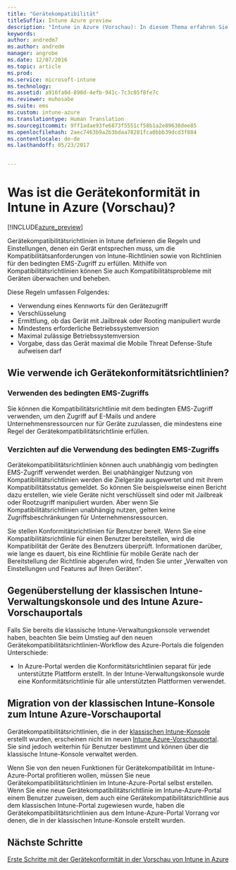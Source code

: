 ```yaml
---
title: "Gerätekompatibilität"
titleSuffix: Intune Azure preview
description: "Intune in Azure (Vorschau): In diesem Thema erfahren Sie etwas über die Gerätekonformität in Microsoft Intune."
keywords: 
author: andredm7
ms.author: andredm
manager: angrobe
ms.date: 12/07/2016
ms.topic: article
ms.prod: 
ms.service: microsoft-intune
ms.technology: 
ms.assetid: a916fa0d-890d-4efb-941c-7c3c05f8fe7c
ms.reviewer: muhosabe
ms.suite: ems
ms.custom: intune-azure
ms.translationtype: Human Translation
ms.sourcegitcommit: 9ff1adae93fe6873f5551cf58b1a2e89638dee85
ms.openlocfilehash: 2aec7463b9a2b3bdaa78281fca0bbb39dcd3f884
ms.contentlocale: de-de
ms.lasthandoff: 05/23/2017


---
```


# <a name="what-is-device-compliance-in-intune-azure-preview"></a>Was ist die Gerätekonformität in Intune in Azure (Vorschau)?

[!INCLUDE[azure_preview](./includes/azure_preview.md)]

Gerätekompatibilitätsrichtlinien in Intune definieren die Regeln und Einstellungen, denen ein Gerät entsprechen muss, um die Kompatibilitätsanforderungen von Intune-Richtlinien sowie von Richtlinien für den bedingten EMS-Zugriff zu erfüllen. Mithilfe von Kompatibilitätsrichtlinien können Sie auch Kompatibilitätsprobleme mit Geräten überwachen und beheben. 

Diese Regeln umfassen Folgendes:

- Verwendung eines Kennworts für den Gerätezugriff
- Verschlüsselung
- Ermittlung, ob das Gerät mit Jailbreak oder Rooting manipuliert wurde
- Mindestens erforderliche Betriebssystemversion
- Maximal zulässige Betriebssystemversion
- Vorgabe, dass das Gerät maximal die Mobile Threat Defense-Stufe aufweisen darf

<!---##  Concepts
Following are some terms and concepts that are useful to understanding how to use compliance policies.

### Device compliance requirements
Compliance requirements are essentially rules like requiring a device PIN or encryption that you can specify as required or not required for a compliance policy.

### Actions for noncompliance

You can specify what needs to happen when a device is determined as noncompliant. This can be a sequence of actions during a specific time.
When you specify these actions, Intune will automatically initiate them in the sequence you specify. See the following example of a sequence of
actions for a device that continues to be in the noncompliant status for
a week:

-   When the device is first determined to be non-compliant, an email with noncompliant notification is sent to the user.

-   3 days after initial noncompliance state, a follow up reminder is sent to the user.

-   5 days after initial noncompliance state, a final reminder with a notification that access to company resources will be blocked on the device in 2 days if the compliance issues are not remediated is sent to the user.

-   7 days after initial noncompliance state, access to company resources is blocked. This requires that you have conditional access policy that specifies that access from noncompliant devices should    be blocked for services such as Exchange and SharePoint.

### Grace Period

This is the time between when a device is first determined as
noncompliant to when access to company resources on that device is blocked. This time allows for time that the user has to resolve
compliance issues on the device. You can also use this time to create your action sequences to send notifications to the user before their access is blocked.

Remember that you need to implement conditional access policies in addition to compliance policies in order for access to company resources to be blocked.--->

##  <a name="how-should-i-use-a-device-compliance-policy"></a>Wie verwende ich Gerätekonformitätsrichtlinien?

### <a name="using-ems-conditional-access"></a>Verwenden des bedingten EMS-Zugriffs
Sie können die Kompatibilitätsrichtlinie mit dem bedingten EMS-Zugriff verwenden, um den Zugriff auf E-Mails und andere Unternehmensressourcen nur für Geräte zuzulassen, die mindestens eine Regel der Gerätekompatibilitätsrichtlinie erfüllen.

### <a name="not-using-ems-conditional-access"></a>Verzichten auf die Verwendung des bedingten EMS-Zugriffs
Gerätekompatibilitätsrichtlinien können auch unabhängig vom bedingten EMS-Zugriff verwendet werden.
Bei unabhängiger Nutzung von Kompatibilitätsrichtlinien werden die Zielgeräte ausgewertet und mit ihrem Kompatibilitätsstatus gemeldet. So können Sie beispielsweise einen Bericht dazu erstellen, wie viele Geräte nicht verschlüsselt sind oder mit Jailbreak oder Rootzugriff manipuliert wurden. Aber wenn Sie Kompatibilitätsrichtlinien unabhängig nutzen, gelten keine Zugriffsbeschränkungen für Unternehmensressourcen.

Sie stellen Konformitätsrichtlinien für Benutzer bereit. Wenn Sie eine Kompatibilitätsrichtlinie für einen Benutzer bereitstellen, wird die Kompatibilität der Geräte des Benutzers überprüft. Informationen darüber, wie lange es dauert, bis eine Richtlinie für mobile Geräte nach der Bereitstellung der Richtlinie abgerufen wird, finden Sie unter „Verwalten von Einstellungen und Features auf Ihren Geräten“.

##  <a name="intune-classic-admin-console-vs-intune-azure-preview-portal"></a>Gegenüberstellung der klassischen Intune-Verwaltungskonsole und des Intune Azure-Vorschauportals

Falls Sie bereits die klassische Intune-Verwaltungskonsole verwendet haben, beachten Sie beim Umstieg auf den neuen Gerätekompatibilitätsrichtlinien-Workflow des Azure-Portals die folgenden Unterschiede:

-   In Azure-Portal werden die Konformitätsrichtlinien separat für jede unterstützte Plattform erstellt. In der Intune-Verwaltungskonsole wurde eine Konformitätsrichtlinie für alle unterstützten Plattformen verwendet.

<!--- -   In the Azure portal, you have the ability to specify actions and notifications that are intiated when a device is determined to be noncompliant. This ability does not exist in the Intune admin console.

-   In the Azure portal, you can set a grace period to allow time for the end-user to get their device back to compliance status before they completely lose the ability to get company data on their device. This is not available in the Intune admin console.--->

##  <a name="migration-from-intune-classic-console-to-intune-azure-preview-portal"></a>Migration von der klassischen Intune-Konsole zum Intune Azure-Vorschauportal

Gerätekompatibilitätsrichtlinien, die in der [klassischen Intune-Konsole](https://manage.microsoft.com) erstellt wurden, erscheinen nicht im neuen [Intune Azure-Vorschauportal](https://portal.azure.com). Sie sind jedoch weiterhin für Benutzer bestimmt und können über die klassische Intune-Konsole verwaltet werden.

Wenn Sie von den neuen Funktionen für Gerätekompatibilität im Intune-Azure-Portal profitieren wollen, müssen Sie neue Gerätekompatibilitätsrichtlinien im Intune-Azure-Portal selbst erstellen. Wenn Sie eine neue Gerätekompatibilitätsrichtlinie im Intune-Azure-Portal einem Benutzer zuweisen, dem auch eine Gerätekompatibilitätsrichtlinie aus dem klassischen Intune-Portal zugewiesen wurde, haben die Gerätekompatibilitätsrichtlinien aus dem Intune-Azure-Portal Vorrang vor denen, die in der klassischen Intune-Konsole erstellt wurden.

##  <a name="next-steps"></a>Nächste Schritte

[Erste Schritte mit der Gerätekonformität in der Vorschau von Intune in Azure](device-compliance-get-started.md)


<!---### See also

Conditional access--->

